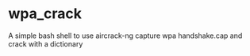 # wpa_crack
A simple bash shell to use aircrack-ng capture wpa handshake.cap and crack with a dictionary

